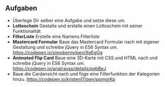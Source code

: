 ## Aufgaben

- Überlege Dir selber eine Aufgabe und setze diese um.
- **Lottoschein** Gestalte und erstelle einen Lottoschein mit seiner Funktionalität
- **FilterListe** Erstelle eine Namens Filterliste
- **Mastercard Formular** Baue das Mastercard Formular nach mit eigener Gestaltung und schreibe jQuery in ES6 Syntax um. https://codepen.io/simoberny/pen/XgEgGg
- **Animated Flip Card** Baue eine 3D-Karte mit CSS und HTML nach und schreibe jQuery in ES6 Syntax um. https://codepen.io/anatravas/details/qqbBeJ
- Baue die Cardansicht nach und füge eine Filterfunktion der Kategorien hinzu. https://codepen.io/kristen17/pen/pomgrKp
